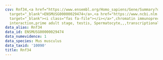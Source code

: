 ```yaml
---
csv: Rnf34,<a href="https://www.ensembl.org/Homo_sapiens/Gene/Summary?db=core;g=ENSMUSG00000029474"
  target="_blank">ENSMUSG00000029474</a>,<a href="https://www.ncbi.nlm.nih.gov/pubmed/25450459"
  target="_blank"><i class="fas fa-file"></i></a>",chromatin immunoprecipitation assay,direct
  interaction,prime adult stage, testis, Spermatocyte,,,transcriptional regulation,
data_alias: Rnf34
data_id: ENSMUSG00000029474
data_numevidence: 1
data_species: Mus musculus
data_taxid: '10090'
title: Rnf34
---
```

